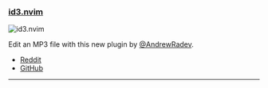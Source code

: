 <h3 id="new-id3.nvim">
    <a href="#new-id3.nvim">
        <span class="icon-text">
            <span class="icon">
                <i class="fa-solid fa-book"></i>
            </span>
            <span>id3.nvim</span>
        </span>
    </a>
</h3>

![id3.nvim](https://camo.githubusercontent.com/a619d5c99177ad839cd826211a0f59e7f8ca603dc879e3153e36d110892a9ff1/687474703a2f2f692e616e6472657772616465762e636f6d2f65333036323936316461336338303261316538363065663865313463626335352e676966)

Edit an MP3 file with this new plugin by [@AndrewRadev](https://github.com/AndrewRadev).

- [Reddit](https://www.reddit.com/r/neovim/comments/zntg62/id3nvim_edit_your_mp3_tags_in_neovim/)
- [GitHub](https://github.com/AndrewRadev/id3.vim)

---
